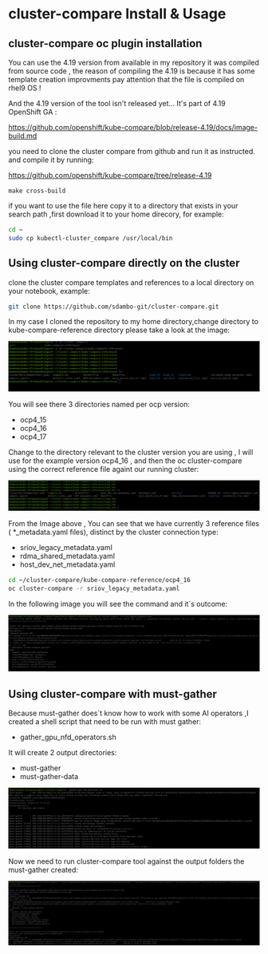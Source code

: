 # cluster-compare Install & Usage
## cluster-compare oc plugin installation
You can use the 4.19 version from available in my repository it was compiled from source code , the reason of compiling the 4.19 is because it has some template creation improvments
pay attention that the file is compiled on rhel9 OS !

And the 4.19 version of the tool isn't released yet...  It's part of 4.19 OpenShift GA :

https://github.com/openshift/kube-compare/blob/release-4.19/docs/image-build.md

you need to clone the cluster compare from github and run it as instructed. and compile it by running:

https://github.com/openshift/kube-compare/tree/release-4.19

```
make cross-build
```

if you want to use the file here copy it to a directory that exists in your search path ,first download it to your home direcory, for example:

```bash
cd ~
sudo cp kubectl-cluster_compare /usr/local/bin
```

## Using cluster-compare directly on the cluster

clone the cluster compare templates and references to a local directory on your notebook, example:

```bash
git clone https://github.com/sdambo-git/cluster-compare.git
```
In my case I cloned the repository to my home directory,change directory to kube-compare-reference directory please take a look at the image:

![home directory screenshot](images/root_directory.png)

You will see there 3 directories named per ocp version:
- ocp4_15
- ocp4_16
- ocp4_17

Change to the directory relevant to the cluster version you are using , I will use for the example version ocp4_16 , and then the oc cluster-compare using the correct reference file againt our running cluster:

![reference files screenshot](images/reference_files.png)

From the Image above , You can see that we have currently 3 reference files ( *_metadata.yaml files), distinct by the cluster connection type:
- sriov_legacy_metadata.yaml
- rdma_shared_metadata.yaml
- host_dev_net_metadata.yaml

```bash
cd ~/cluster-compare/kube-compare-reference/ocp4_16
oc cluster-compare -r sriov_legacy_metadata.yaml
```

In the following image you will see the command and it`s outcome:

![running_cluster_compare](images/running_cluster_compare.png)

## Using cluster-compare with must-gather

Because must-gather does`t know how to work with some AI operators ,I created a shell script that need to be run with must gather:
- gather_gpu_nfd_operators.sh

It will create 2 output directories:
- must-gather
- must-gather-data

![must_gather_shell_run](images/must-gather_shell_run.png)

Now we need to run cluster-compare tool against the output folders the must-gather created:
  
![cluster-compare_must-gather.png](images/cluster-compare_must-gather.png)


